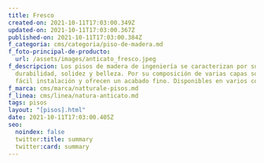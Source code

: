 ```yaml
---
title: Fresco
created-on: 2021-10-11T17:03:00.349Z
updated-on: 2021-10-11T17:03:00.367Z
published-on: 2021-10-11T17:03:00.384Z
f_categoria: cms/categoria/piso-de-madera.md
f_foto-principal-de-producto:
  url: /assets/images/anticato_fresco.jpeg
f_descripcion: Los pisos de madera de ingeniería se caracterizan por su
  durabilidad, solidez y belleza. Por su composición de varias capas son de
  fácil instalación y ofrecen un acabado fino. Disponibles en varios colores.
f_marca: cms/marca/natturale-pisos.md
f_linea: cms/linea/natura-anticato.md
tags: pisos
layout: "[pisos].html"
date: 2021-10-11T17:03:00.405Z
seo:
  noindex: false
  twitter:title: summary
  twitter:card: summary
---
```

